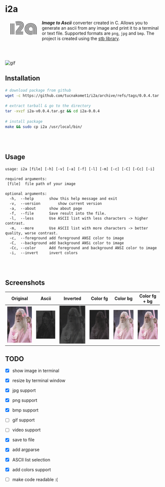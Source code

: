 # i2a

<a href="images/icon.png"><img src="images/icon.png" alt="info"  style="max-width:17%;" align="left" hspace="17"></a>***Image to Ascii*** converter created in C. Allows you to generate an ascii from any image and print it to a terminal or text file.  Supported formats are `png`, `jpg` and `bmp`. The project is created using the [stb library](https://github.com/nothings/stb). 

<br><br>

![gif](images/i2a.gif)

## Installation
```bash
# download package from github
wget -c https://github.com/tucnakomet1/i2a/archive/refs/tags/0.0.4.tar.gz -O i2a-v0.0.4.tar.gz

# extract tarball & go to the directory
tar -xvzf i2a-v0.0.4.tar.gz && cd i2a-0.0.4

# install package
make && sudo cp i2a /usr/local/bin/
```

<br><br>

## Usage

```
usage: i2a [file] [-h] [-v] [-a] [-f] [-l] [-m] [-c] [-C] [-Cc] [-i]

required arguments:
 [file]  file path of your image

optional arguments:
  -h,  --help		show this help message and exit
  -v,  --version		show current version
  -a,  --about		show about page
  -f,  --file		Save result into the file.
  -l,  --less		Use ASCII list with less characters -> higher contrast.
  -m,  --more		Use ASCII list with more characters -> better quality, worse contrast.
  -c,  --foreground	add foreground ANSI color to image
  -C,  --background	add background ANSi color to image
  -Cc, --color		Add foreground and background ANSI color to image
  -i,  --invert		invert colors

```



<br><br>

## Screenshots



| Original | Ascii | Inverted | Color fg | Color bg | Color fg + bg |
| -------- | ----- | -------- | -------- | -------- | ------------- |
| ![original_img](images/gandalf_origin.png) | ![ascii_img](images/gandalf_ascii.png) | ![inverted_img](images/gandalf_inverted.png) | ![color_fg_img](images/gandalf_color.png)| ![color_bg_img](images/gandalf_bg.png) | ![color_gf_bg_img](images/gandalf_cc.png) |


## TODO

- [x] show image in terminal
- [x] resize by terminal window
- [x] jpg support
- [x] png support
- [x] bmp support
- [ ] gif support
- [ ] video support
- [x] save to file
- [x] add argparse
- [x] ASCII list selection
- [x] add colors support
- [ ] make code readable :(

  
